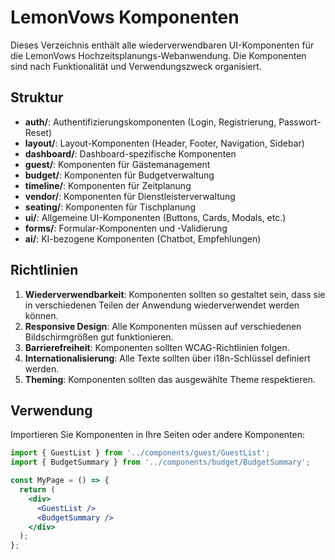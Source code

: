 # LemonVows Komponenten

Dieses Verzeichnis enthält alle wiederverwendbaren UI-Komponenten für die LemonVows Hochzeitsplanungs-Webanwendung. Die Komponenten sind nach Funktionalität und Verwendungszweck organisiert.

## Struktur

- **auth/**: Authentifizierungskomponenten (Login, Registrierung, Passwort-Reset)
- **layout/**: Layout-Komponenten (Header, Footer, Navigation, Sidebar)
- **dashboard/**: Dashboard-spezifische Komponenten
- **guest/**: Komponenten für Gästemanagement
- **budget/**: Komponenten für Budgetverwaltung
- **timeline/**: Komponenten für Zeitplanung
- **vendor/**: Komponenten für Dienstleisterverwaltung
- **seating/**: Komponenten für Tischplanung
- **ui/**: Allgemeine UI-Komponenten (Buttons, Cards, Modals, etc.)
- **forms/**: Formular-Komponenten und -Validierung
- **ai/**: KI-bezogene Komponenten (Chatbot, Empfehlungen)

## Richtlinien

1. **Wiederverwendbarkeit**: Komponenten sollten so gestaltet sein, dass sie in verschiedenen Teilen der Anwendung wiederverwendet werden können.
2. **Responsive Design**: Alle Komponenten müssen auf verschiedenen Bildschirmgrößen gut funktionieren.
3. **Barrierefreiheit**: Komponenten sollten WCAG-Richtlinien folgen.
4. **Internationalisierung**: Alle Texte sollten über i18n-Schlüssel definiert werden.
5. **Theming**: Komponenten sollten das ausgewählte Theme respektieren.

## Verwendung

Importieren Sie Komponenten in Ihre Seiten oder andere Komponenten:

```jsx
import { GuestList } from '../components/guest/GuestList';
import { BudgetSummary } from '../components/budget/BudgetSummary';

const MyPage = () => {
  return (
    <div>
      <GuestList />
      <BudgetSummary />
    </div>
  );
};
```
